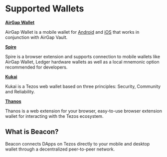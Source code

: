 # Supported Wallets

**[AirGap Wallet](https://airgap.it)**

AirGap Wallet is a mobile wallet for [Android](https://play.google.com/store/apps/details?id=it.airgap.wallet) and [iOS](https://apps.apple.com/us/app/airgap-wallet/id1420996542?l=de&ls=1) that works in conjunction with AirGap Vault.

**[Spire](https://spirewallet.com/)**

Spire is a browser extension and supports connection to mobile wallets like AirGap Wallet, Ledger hardware wallets as well as a local mnemonic option recommended for developers.

**[Kukai](https://wallet.kukai.app/)**

Kukai is a Tezos web wallet based on three principles: Security, Community and Reliability.

**[Thanos](https://thanoswallet.com/)**

Thanos is a web extension for your browser, easy-to-use browser extension wallet for interacting with the Tezos ecosystem.

## What is Beacon?

Beacon connects DApps on Tezos directly to your mobile and desktop wallet through a decentralized peer-to-peer network.
